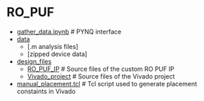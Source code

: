 # RO_PUF

 * [gather_data.ipynb](./gather_data.ipynb)             # PYNQ interface
 * [data](./data)
   * [.m analysis files]
   * [zipped device data]
 * [design_files](./design_files)
   * [RO_PUF_IP](./design_files/RO_PUF_IP)              # Source files of the custom RO PUF IP
   * [Vivado_project](./design_files/Vivado_project_src)    # Source files of the Vivado project
 * [manual_placement.tcl](./manual_placement.tcl) # Tcl script used to generate placement constaints in Vivado
